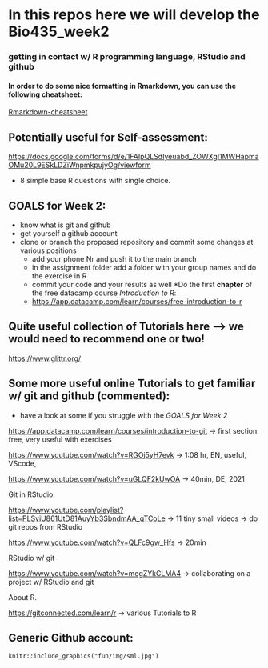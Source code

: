 # In this repos here we will develop the Bio435_week2
### getting in contact w/ R programming language, RStudio and github

#### In order to do some nice formatting in Rmarkdown, you can use the following cheatsheet:
[Rmarkdown-cheatsheet](https://www.rstudio.com/wp-content/uploads/2015/02/rmarkdown-cheatsheet.pdf)

## Potentially useful for Self-assessment:
https://docs.google.com/forms/d/e/1FAIpQLSdIyeuabd_ZOWXgI1MWHapmaOMu20L9ESkLDZiWnpmkpujyOg/viewform
* 8 simple base R questions with single choice. 

## GOALS for Week 2:
* know what is git and github
* get yourself a github account
* clone or branch the proposed repository and commit some changes at various positions
  + add your phone Nr and push it to the main branch
  + in the assignment folder add a folder with your group names and do the exercise in R
  + commit your code and your results as well 
*Do the first __chapter__ of the free datacamp course *Introduction to R*:
  + https://app.datacamp.com/learn/courses/free-introduction-to-r

## Quite useful collection of Tutorials here --> we would need to recommend one or two!
https://www.glittr.org/



## Some more useful online Tutorials to get familiar w/ git and github (commented):
 + have a look at some if you struggle with the *GOALS for Week 2*

https://app.datacamp.com/learn/courses/introduction-to-git
-> first section free, very useful with exercises

https://www.youtube.com/watch?v=RGOj5yH7evk
-> 1:08 hr, EN, useful, VScode, 

https://www.youtube.com/watch?v=uGLQF2kUwOA
-> 40min, DE, 2021

Git in RStudio:

https://www.youtube.com/playlist?list=PLSviU861UtD81AuyYb3SbndmAA_qTCoLe
-> 11 tiny small videos
-> do git repos from RStudio

https://www.youtube.com/watch?v=QLFc9gw_Hfs
-> 20min



RStudio w/ git

https://www.youtube.com/watch?v=megZYkCLMA4
-> collaborating on a project w/ RStudio and git

About R.

https://gitconnected.com/learn/r
-> various Tutorials to R


## Generic Github account:
```{r echo=FALSE, out.width = "100%", fig.align = "left"}
knitr::include_graphics("fun/img/sml.jpg")
```








